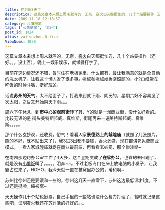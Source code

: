 ```yaml
---
title: 在苏州8天了
description: 这篇文章本来想上周末就写的，无奈，夜火白天都挺忙的，几十个站要操作（还好。。。没上百），晚上一娱乐娱乐，就懒得打字了。目前在这边情况还不错，暂时住在老板家里，什么都有，最让我满意的就是全自动的洗衣机了，让我这个懒人省了很多事。老板和老板娘也挺照顾的，小2口经常在吃饭的时候斗嘴，挺好玩的。话说苏州的天气，太不给面子了，打我来到就下雨、阴天的，星期六好不容易见了次太阳，之后又开始阴天下雨。。。
date: 2009-11-18 12:18:57
category: 心情随笔
tags: ['心情随笔', '苏州']
post_id: 1024
alias: zai-suzhou-8-tian
ViewNums: 3056
---
```


这篇文章本来想上周末就写的，无奈，[夜火](/blog/)白天都挺忙的，几十个站要操作（还好。。。没上百），晚上一娱乐娱乐，就懒得打字了。

目前在这边情况还不错，暂时住在老板家里，什么都有，最让我满意的就是全自动的洗衣机了，让我这个懒人省了很多事。老板和老板娘也挺照顾的，小2口经常在吃饭的时候斗嘴，挺好玩的。

话说**苏州的天气**，太不给面子了，打我来到就下雨、阴天的，星期六好不容易见了次太阳，之后又开始阴天下雨。。。

周六下午休息，到**市中心的观前街**转了转，Y的就是一溜商业街，没什么好看的。比较无语的是 街头美特斯邦威、真维斯，街尾再来一遍美特斯邦威、真维斯。。。。。

那个什么玄妙观，还收费，俗气！看看人家**景德路上的城隍庙**（就照了几张照片，照的不好，就不贴出来了），我3进3出都不要钱，香火还盛，现在都讲究免费商业模式，一看人家城隍庙就走在商业最前端，再看看玄妙观，那个惨淡呦~

在南园那边的办公室工作了4天多，这个星期变成了**在家办公**，也省的来回跑了，就是没有[小排饭](/blog/xuzhouren-zai-suzhou)叫了。。。。。泪奔~~。不过老板专门在床上放电脑的小桌子，让我霸占过来了。HOHO，我今天就一直在被窝里办公的，暖和啊~

苏州比徐州还是要暖和一些的，徐州这几天一直零下，苏州这边最低温才1度。不过还是挺冷，缩被窝~

天天操作几十个站也挺累，自己手里的一些站也没什么精力打理了，暂时就记录这些吧，证明[夜火](/blog/)我还在苏州活的好好的。。。

